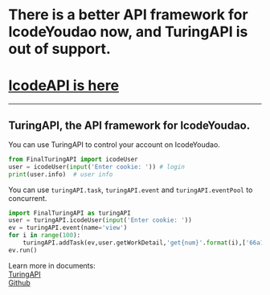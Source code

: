 # There is a better API framework for IcodeYoudao now, and TuringAPI is out of support.  
# [IcodeAPI is here](https://pypi.org/project/icodeapi/)  
------
## TuringAPI, the API framework for IcodeYoudao.  
You can use TuringAPI to control your account on IcodeYoudao.  
```python
from FinalTuringAPI import icodeUser
user = icodeUser(input('Enter cookie: ')) # login
print(user.info)  # user info
```
You can use `turingAPI.task`, `turingAPI.event` and `turingAPI.eventPool` to concurrent.  
```python
import FinalTuringAPI as turingAPI
user = turingAPI.icodeUser(input('Enter cookie: '))
ev = turingAPI.event(name='view')
for i in range(100):
    turingAPI.addTask(ev,user.getWorkDetail,'get{num}'.format(i),['66a116af4ade4abb97cc2bab3d57573f'],{})
ev.run()
```
Learn more in documents:  
[TuringAPI](https://xbz-studio.gitbook.io/turingapi)  
[Github](https://github.com/xbzstudio/TuringAPI)  